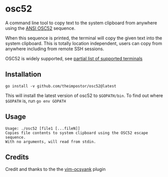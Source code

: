 # osc52
A command line tool to copy text to the system clipboard from anywhere using the [ANSI OSC52](https://invisible-island.net/xterm/ctlseqs/ctlseqs.html#h3-Operating-System-Commands) sequence.

When this sequence is printed, the terminal will copy the given text into the system clipboard. This is totally location independent, users can copy from anywhere including from remote SSH sessions.

OSC52 is widely supported, see [partial list of supported terminals](https://github.com/ojroques/vim-oscyank/blob/main/README.md#vim-oscyank)

## Installation
```
go install -v github.com/theimpostor/osc52@latest
```

This will install the latest version of osc52 to `$GOPATH/bin`. To find out where `$GOPATH` is, run `go env GOPATH`

## Usage
```
Usage: ./osc52 [file1 [...fileN]]
Copies file contents to system clipboard using the OSC52 escape sequence.
With no arguments, will read from stdin.
```

## Credits
Credit and thanks to the the [vim-ocsyank](https://github.com/ojroques/vim-oscyank) plugin

